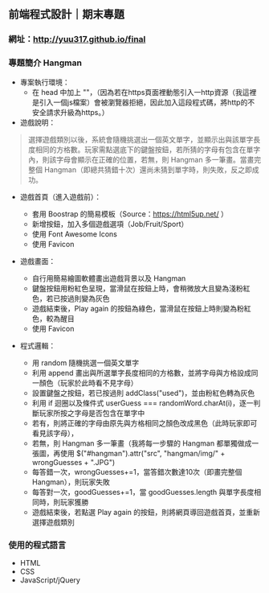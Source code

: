 ## 前端程式設計｜期末專題
### 網址：http://yuu317.github.io/final
### 專題簡介 Hangman

* 專案執行環境：
  * 在 head 中加上 "<meta http-equiv="Content-Security-Policy" content="upgrade-insecure-requests">"，（因為若在https頁面裡動態引入一http資源（我這裡是引入一個js檔案）會被瀏覽器拒絕，因此加入這段程式碼，將http的不安全請求升級為https。）
* 遊戲說明：
> 選擇遊戲類別以後，系統會隨機挑選出一個英文單字，並顯示出與該單字長度相同的方格數。玩家需點選底下的鍵盤按鈕，若所猜的字母有包含在單字內，則該字母會顯示在正確的位置，若無，則 Hangman 多一筆畫。當畫完整個 Hangman（即總共猜錯十次）還尚未猜到單字時，則失敗，反之即成功。
* 遊戲首頁（進入遊戲前）：
  * 套用 Boostrap 的簡易模板（Source：https://html5up.net/ ）
  * 新增按鈕，加入多個遊戲選項（Job/Fruit/Sport）
  * 使用 Font Awesome Icons
  * 使用 Favicon
  
* 遊戲畫面：
  * 自行用簡易繪圖軟體畫出遊戲背景以及 Hangman
  * 鍵盤按鈕用粉紅色呈現，當滑鼠在按鈕上時，會稍微放大且變為淺粉紅色，若已按過則變為灰色
  * 遊戲結束後，Play again 的按鈕為綠色，當滑鼠在按鈕上時則變為粉紅色，較為醒目
  * 使用 Favicon
  
* 程式邏輯：
  * 用 random 隨機挑選一個英文單字
  * 利用 append 畫出與所選單字長度相同的方格數，並將字母與方格設成同一顏色（玩家於此時看不見字母）
  * 設置鍵盤之按鈕，若已按過則 addClass("used")，並由粉紅色轉為灰色
  * 利用 if 迴圈以及條件式 userGuess === randomWord.charAt(i)，逐一判斷玩家所按之字母是否包含在單字中
  * 若有，則將正確的字母由原先與方格相同之顏色改成黑色（此時玩家即可看見該字母），
  * 若無，則 Hangman 多一筆畫（我將每一步驟的 Hangman 都單獨做成一張圖，再使用 $("#hangman").attr("src", "hangman/img/" + wrongGuesses + ".JPG")
  * 每答錯一次，wrongGuesses+=1，當答錯次數達10次（即畫完整個 Hangman），則玩家失敗
  * 每答對一次，goodGuesses+=1，當 goodGuesses.length 與單字長度相同時，則玩家獲勝
  * 遊戲結束後，若點選 Play again 的按鈕，則將網頁導回遊戲首頁，並重新選擇遊戲類別
  
### 使用的程式語言
* HTML
* CSS
* JavaScript/jQuery

